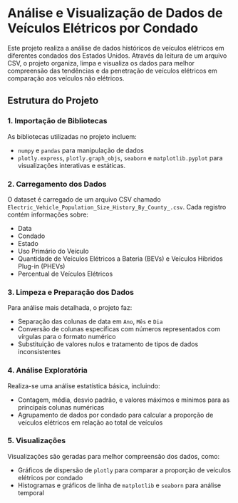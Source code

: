 # Análise e Visualização de Dados de Veículos Elétricos por Condado

Este projeto realiza a análise de dados históricos de veículos elétricos em diferentes condados dos Estados Unidos. Através da leitura de um arquivo CSV, o projeto organiza, limpa e visualiza os dados para melhor compreensão das tendências e da penetração de veículos elétricos em comparação aos veículos não elétricos.

## Estrutura do Projeto

### 1. Importação de Bibliotecas

As bibliotecas utilizadas no projeto incluem:
- `numpy` e `pandas` para manipulação de dados
- `plotly.express`, `plotly.graph_objs`, `seaborn` e `matplotlib.pyplot` para visualizações interativas e estáticas.

### 2. Carregamento dos Dados

O dataset é carregado de um arquivo CSV chamado `Electric_Vehicle_Population_Size_History_By_County_.csv`. Cada registro contém informações sobre:
- Data
- Condado
- Estado
- Uso Primário do Veículo
- Quantidade de Veículos Elétricos a Bateria (BEVs) e Veículos Híbridos Plug-in (PHEVs)
- Percentual de Veículos Elétricos

### 3. Limpeza e Preparação dos Dados

Para análise mais detalhada, o projeto faz:
- Separação das colunas de data em `Ano`, `Mês` e `Dia`
- Conversão de colunas específicas com números representados com vírgulas para o formato numérico
- Substituição de valores nulos e tratamento de tipos de dados inconsistentes

### 4. Análise Exploratória

Realiza-se uma análise estatística básica, incluindo:
- Contagem, média, desvio padrão, e valores máximos e mínimos para as principais colunas numéricas
- Agrupamento de dados por condado para calcular a proporção de veículos elétricos em relação ao total de veículos

### 5. Visualizações

Visualizações são geradas para melhor compreensão dos dados, como:
- Gráficos de dispersão de `plotly` para comparar a proporção de veículos elétricos por condado
- Histogramas e gráficos de linha de `matplotlib` e `seaborn` para análise temporal
